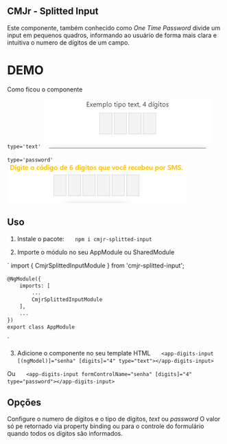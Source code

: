 ## CMJr - Splitted Input

Este componente, também conhecido como *One Time Password* divide um input em pequenos quadros, informando ao usuário de forma mais clara e intuitiva o numero de dígitos de um campo.

# DEMO
Como ficou o componente

`type='text'`
![Exemplo de uso, input type text](demo/text-demo.gif)

`type='password'`
![Exemplo de uso, input type password](demo/password-demo.gif)

## Uso

1. Instale o pacote:
`   npm i cmjr-splitted-input`

2. Importe o módulo no seu AppModule ou SharedModule

`
    import { CmjrSplittedInputModule } from 'cmjr-splitted-input';

    @NgModule({
        imports: [
            ...
            CmjrSplittedInputModule
        ],
        ...
    })
    export class AppModule
`

3. Adicione o componente no seu template HTML
`   <app-digits-input [(ngModel)]="senha" [digits]="4" type="text"></app-digits-input>`

Ou
`   <app-digits-input formControlName="senha" [digits]="4" type="password"></app-digits-input>`

## Opções
Configure o numero de dígitos e o tipo de dígitos, *text* ou *password*
O valor só pe retornado via property binding ou para o controle do formulário quando todos os dígitos são informados.